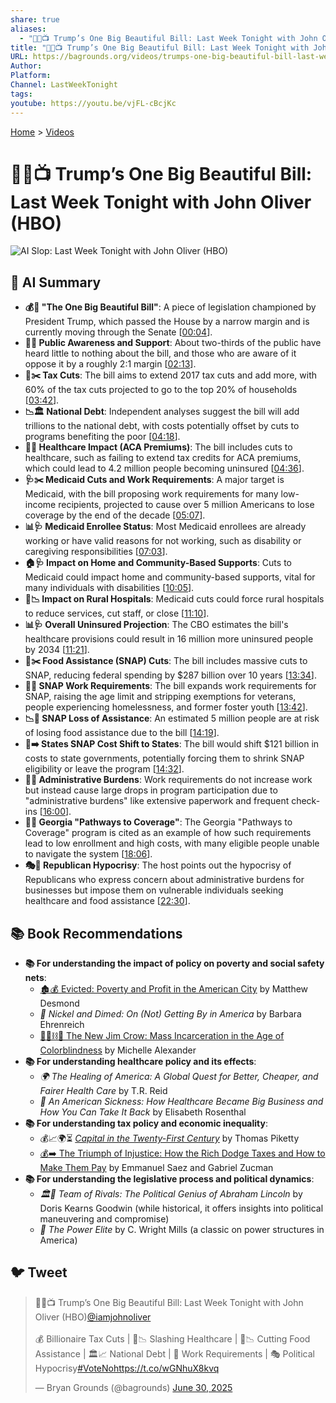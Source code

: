 ```yaml
---
share: true
aliases:
  - "🤡💵📺 Trump’s One Big Beautiful Bill: Last Week Tonight with John Oliver (HBO)"
title: "🤡💵📺 Trump’s One Big Beautiful Bill: Last Week Tonight with John Oliver (HBO)"
URL: https://bagrounds.org/videos/trumps-one-big-beautiful-bill-last-week-tonight-with-john-oliver-hbo
Author: 
Platform: 
Channel: LastWeekTonight
tags: 
youtube: https://youtu.be/vjFL-cBcjKc
---
```

[Home](../index.md) > [Videos](./index.md)  
# 🤡💵📺 Trump’s One Big Beautiful Bill: Last Week Tonight with John Oliver (HBO)  
![AI Slop: Last Week Tonight with John Oliver (HBO)](https://youtu.be/vjFL-cBcjKc)  
  
## 🤖 AI Summary  
* **💰📜 "The One Big Beautiful Bill"**: A piece of legislation championed by President Trump, which passed the House by a narrow margin and is currently moving through the Senate \[[00:04](http://www.youtube.com/watch?v=vjFL-cBcjKc&t=4)\].  
* **📢👥 Public Awareness and Support**: About two-thirds of the public have heard little to nothing about the bill, and those who are aware of it oppose it by a roughly 2:1 margin \[[02:13](http://www.youtube.com/watch?v=vjFL-cBcjKc&t=133)\].  
* **💸✂️ Tax Cuts**: The bill aims to extend 2017 tax cuts and add more, with 60% of the tax cuts projected to go to the top 20% of households \[[03:42](http://www.youtube.com/watch?v=vjFL-cBcjKc&t=222)\].  
* **📉🏛️ National Debt**: Independent analyses suggest the bill will add trillions to the national debt, with costs potentially offset by cuts to programs benefiting the poor \[[04:18](http://www.youtube.com/watch?v=vjFL-cBcjKc&t=258)\].  
* **🏥💔 Healthcare Impact (ACA Premiums)**: The bill includes cuts to healthcare, such as failing to extend tax credits for ACA premiums, which could lead to 4.2 million people becoming uninsured \[[04:36](http://www.youtube.com/watch?v=vjFL-cBcjKc&t=276)\].  
* **🩺✂️ Medicaid Cuts and Work Requirements**: A major target is Medicaid, with the bill proposing work requirements for many low-income recipients, projected to cause over 5 million Americans to lose coverage by the end of the decade \[[05:07](http://www.youtube.com/watch?v=vjFL-cBcjKc&t=307)\].  
* **📊🩺 Medicaid Enrollee Status**: Most Medicaid enrollees are already working or have valid reasons for not working, such as disability or caregiving responsibilities \[[07:03](http://www.youtube.com/watch?v=vjFL-cBcjKc&t=423)\].  
* **🏠🩺 Impact on Home and Community-Based Supports**: Cuts to Medicaid could impact home and community-based supports, vital for many individuals with disabilities \[[10:05](http://www.youtube.com/watch?v=vjFL-cBcjKc&t=605)\].  
* **🏥📉 Impact on Rural Hospitals**: Medicaid cuts could force rural hospitals to reduce services, cut staff, or close \[[11:10](http://www.youtube.com/watch?v=vjFL-cBcjKc&t=670)\].  
* **📊🩺 Overall Uninsured Projection**: The CBO estimates the bill's healthcare provisions could result in 16 million more uninsured people by 2034 \[[11:21](http://www.youtube.com/watch?v=vjFL-cBcjKc&t=681)\].  
* **🍎✂️ Food Assistance (SNAP) Cuts**: The bill includes massive cuts to SNAP, reducing federal spending by $287 billion over 10 years \[[13:34](http://www.youtube.com/watch?v=vjFL-cBcjKc&t=814)\].  
* **💼🍎 SNAP Work Requirements**: The bill expands work requirements for SNAP, raising the age limit and stripping exemptions for veterans, people experiencing homelessness, and former foster youth \[[13:42](http://www.youtube.com/watch?v=vjFL-cBcjKc&t=822)\].  
* **📉🍎 SNAP Loss of Assistance**: An estimated 5 million people are at risk of losing food assistance due to the bill \[[14:19](http://www.youtube.com/watch?v=vjFL-cBcjKc&t=859)\].  
* **🍎➡️ States SNAP Cost Shift to States**: The bill would shift $121 billion in costs to state governments, potentially forcing them to shrink SNAP eligibility or leave the program \[[14:32](http://www.youtube.com/watch?v=vjFL-cBcjKc&t=872)\].  
* **📝💼 Administrative Burdens**: Work requirements do not increase work but instead cause large drops in program participation due to "administrative burdens" like extensive paperwork and frequent check-ins \[[16:00](http://www.youtube.com/watch?v=vjFL-cBcjKc&t=960)\].  
* **📍💼 Georgia "Pathways to Coverage"**: The Georgia "Pathways to Coverage" program is cited as an example of how such requirements lead to low enrollment and high costs, with many eligible people unable to navigate the system \[[18:06](http://www.youtube.com/watch?v=vjFL-cBcjKc&t=1086)\].  
* **🎭🤔 Republican Hypocrisy**: The host points out the hypocrisy of Republicans who express concern about administrative burdens for businesses but impose them on vulnerable individuals seeking healthcare and food assistance \[[22:30](http://www.youtube.com/watch?v=vjFL-cBcjKc&t=1350)\].  
  
## 📚 Book Recommendations  
* **📚 For understanding the impact of policy on poverty and social safety nets**:  
    * [🏚️💰 Evicted: Poverty and Profit in the American City](../books/evicted-poverty-and-profit-in-the-american-city.md) by Matthew Desmond  
    * *💼 Nickel and Dimed: On (Not) Getting By in America* by Barbara Ehrenreich  
    * [🧑🏿⛓️🙈 The New Jim Crow: Mass Incarceration in the Age of Colorblindness](../books/the-new-jim-crow-mass-incarceration-in-the-age-of-colorblindness.md) by Michelle Alexander  
* **📚 For understanding healthcare policy and its effects**:  
    * *🌍 The Healing of America: A Global Quest for Better, Cheaper, and Fairer Health Care* by T.R. Reid  
    * *🏥 An American Sickness: How Healthcare Became Big Business and How You Can Take It Back* by Elisabeth Rosenthal  
* **📚 For understanding tax policy and economic inequality**:  
    * 💰📈🌍⏳ *[Capital in the Twenty-First Century](../books/capital-in-the-twenty-first-century.md)* by Thomas Piketty  
    * [💰➡️ The Triumph of Injustice: How the Rich Dodge Taxes and How to Make Them Pay](../books/the-triumph-of-injustice-how-the-rich-dodge-taxes-and-how-to-make-them-pay.md) by Emmanuel Saez and Gabriel Zucman  
* **📚 For understanding the legislative process and political dynamics**:  
    * *🏛️🤝 Team of Rivals: The Political Genius of Abraham Lincoln* by Doris Kearns Goodwin (while historical, it offers insights into political maneuvering and compromise)  
    * *👤 The Power Elite* by C. Wright Mills (a classic on power structures in America)  
  
## 🐦 Tweet  
<blockquote class="twitter-tweet" data-theme="dark"><p lang="en" dir="ltr">🤡💵📺 Trump’s One Big Beautiful Bill: Last Week Tonight with John Oliver (HBO)<a href="https://twitter.com/iamjohnoliver?ref_src=twsrc%5Etfw">@iamjohnoliver</a><br><br>💰 Billionaire Tax Cuts | 🏥📉 Slashing Healthcare | 🍎📉 Cutting Food Assistance | 🏛️📈 National Debt | 📝 Work Requirements | 🎭 Political Hypocrisy<a href="https://twitter.com/hashtag/VoteNo?src=hash&amp;ref_src=twsrc%5Etfw">#VoteNo</a><a href="https://t.co/wGNhuX8kvq">https://t.co/wGNhuX8kvq</a></p>&mdash; Bryan Grounds (@bagrounds) <a href="https://twitter.com/bagrounds/status/1939827313002389517?ref_src=twsrc%5Etfw">June 30, 2025</a></blockquote> <script async src="https://platform.twitter.com/widgets.js" charset="utf-8"></script>